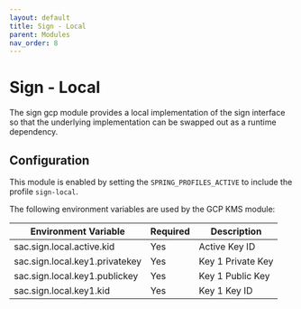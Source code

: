 ```yaml
---
layout: default
title: Sign - Local
parent: Modules
nav_order: 8
---
```


# Sign - Local

The sign gcp module provides a local implementation of the sign interface so that the underlying implementation can be swapped out as a runtime dependency.

## Configuration

This module is enabled by setting the `SPRING_PROFILES_ACTIVE` to include the profile `sign-local`.

The following environment variables are used by the GCP KMS module:

| Environment Variable                   | Required | Description          |
| -------------------------------------- | -------- | -------------------- |
| sac.sign.local.active.kid              | Yes      | Active Key ID        |
| sac.sign.local.key1.privatekey         | Yes      | Key 1 Private Key    |
| sac.sign.local.key1.publickey          | Yes      | Key 1 Public Key     |
| sac.sign.local.key1.kid                | Yes      | Key 1 Key ID         |
